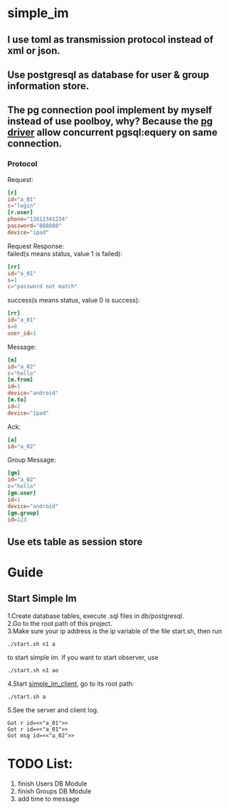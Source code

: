 # simple_im
## I use toml as transmission protocol instead of xml or json.
## Use postgresql as database for user & group information store.
## The pg connection pool implement by myself instead of use poolboy, why? Because the [pg driver](https://github.com/epgsql/epgsql) allow concurrent pgsql:equery on same connection.
### Protocol
Request:  
```toml
[r]
id="a_01"
c="login"
[r.user]
phone="13812341234"
password="888888"
device="ipad"
```
Request Response:  
failed(s means status, value 1 is failed):
```toml
[rr]
id="a_01"
s=1
c="password not match"
```
success(s means status, value 0 is success):
```toml
[rr]
id="a_01"
s=0
user_id=1
```
Message:  
```toml
[m]
id="a_02"
c="hello"
[m.from]
id=1
device="android"
[m.to]
id=2
device="ipad"
```
Ack:
```toml
[a]
id="a_02"
```
Group Message:  
```toml
[gm]
id="a_02"
c="hello"
[gm.user]
id=1
device="android"
[gm.group]
id=123
```

## Use ets table as session store

# Guide
## Start Simple Im
1.Create database tables, execute .sql files in db/postgresql.  
2.Go to the root path of this project.   
3.Make sure your ip address is the ip variable of the file start.sh, then run
```shell
./start.sh n1 a
```
to start simple im. If you want to start observer, use
```shell
./start.sh n1 ao
```
4.Start [simple_im_client](https://github.com/wudixiaotie/simple_im_client), go to its root path: 
```shell
./start.sh a
```
5.See the server and client log.
```log
Got r id=<<"a_01">>
Got r id=<<"a_01">>
Got msg id=<<"a_02">>
```


# TODO List:
1. finish Users DB Module
2. finish Groups DB Module
3. add time to message